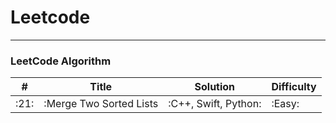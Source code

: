 # Leetcode
----
### LeetCode Algorithm
|#|Title|Solution|Difficulty|
|------|---------------------------|---------------|-----------|
|:21:|:Merge Two Sorted Lists|:C++, Swift, Python:| :Easy: |
